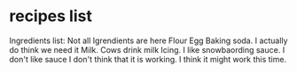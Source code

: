 # recipes list

Ingredients list: Not all Igrendients are here
Flour
Egg
Baking soda. I actually do think we need it
Milk. Cows drink milk
Icing. I like snowbaording
sauce. I don't like sauce
I don't think that it is working. I think it might work this time.
